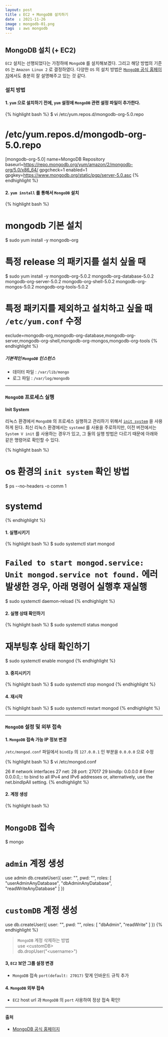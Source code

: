```yaml
---
layout: post
title : EC2 + MongoDB 설치하기
date  : 2021-11-26
image : mongodb-01.png
tags  : aws mongodb
---
```


## MongoDB 설치 (+ EC2)
`EC2` 설치는 선행되었다는 가정하에 `MongoDB` 를 설치해보겠다.
그리고 해당 방법의 기준 `OS` 는 `Amazon Linux 2` 로 결정하였다. 다양한 `OS` 의 설치 방법은 [`MongoDB` 공식 홈페이지](https://docs.mongodb.com/manual/installation/)에서도 충분히 잘 설명해주고 있는 것 같다.

### 설치 방법
#### 1. `yum` 으로 설치하기 전에, `yum` 설정에 `MongoDB` 관련 설정 파일이 추가한다.

{% highlight bash %}
$ vi /etc/yum.repos.d/mongodb-org-5.0.repo

# /etc/yum.repos.d/mongodb-org-5.0.repo
[mongodb-org-5.0]
name=MongoDB Repository
baseurl=https://repo.mongodb.org/yum/amazon/2/mongodb-org/5.0/x86_64/
gpgcheck=1
enabled=1
gpgkey=https://www.mongodb.org/static/pgp/server-5.0.asc
{% endhighlight %}

#### 2. `yum install` 를 통해서 `MongoDB` 설치

{% highlight bash %}
# mongodb 기본 설치
$ sudo yum install -y mongodb-org

# 특정 release 의 패키지를 설치 싶을 때
$ sudo yum install -y mongodb-org-5.0.2 mongodb-org-database-5.0.2 mongodb-org-server-5.0.2 mongodb-org-shell-5.0.2 mongodb-org-mongos-5.0.2 mongodb-org-tools-5.0.2

# 특정 패키지를 제외하고 설치하고 싶을 때 `/etc/yum.conf` 수정
exclude=mongodb-org,mongodb-org-database,mongodb-org-server,mongodb-org-shell,mongodb-org-mongos,mongodb-org-tools
{% endhighlight %}

##### 기본적인 `MongoDB` 인스턴스
- 데이터 파일 : `/var/lib/mongo`
- 로그 파일 : `/var/log/mongodb`

---

### `MongoDB` 프로세스 실행

#### Init System
리눅스 환경에서 `MongoDB` 의 프로세스 실행하고 관리하기 위해서 [`init system`](https://docs.mongodb.com/manual/reference/glossary/#std-term-init-system) 을 사용하게 된다.
최신 리눅스 환경에서는 `systemd` 를 사용을 주로하지만, 이전 버전에서는 `System V init` 를 사용하는 경우가 있고, 그 둘의 실행 방법은 다르기 때문에 아래와 같은 명령어로 확인할 수 있다.

{% highlight bash %}
# os 환경의 `init system` 확인 방법
$ ps --no-headers -o comm 1
# systemd
{% endhighlight %}

#### 1. 실행시키기

{% highlight bash %}
$ sudo systemctl start mongod

# `Failed to start mongod.service: Unit mongod.service not found.` 에러 발생한 경우, 아래 명령어 실행후 재실행
$ sudo systemctl daemon-reload
{% endhighlight %}

#### 2. 실행 상태 확인하기

{% highlight bash %}
$ sudo systemctl status mongod

# 재부팅후 상태 확인하기
$ sudo systemctl enable mongod
{% endhighlight %}

#### 3. 중지시키기

{% highlight bash %}
$ sudo systemctl stop mongod
{% endhighlight %}

#### 4. 재시작

{% highlight bash %}
$ sudo systemctl restart mongod
{% endhighlight %}

---

### `MongoDB` 설정 및 외부 접속

#### 1. `MongoDB` 접속 가능 IP 정보 변경
`/etc/mongod.conf` 파일에서 `bindIp` 의 `127.0.0.1` 인 부분을 `0.0.0.0` 으로 수정

{% highlight bash %}
$ vi /etc/mongod.conf

26 # network interfaces
27 net:
28   port: 27017
29   bindIp: 0.0.0.0  # Enter 0.0.0.0,:: to bind to all IPv4 and IPv6 addresses or, alternatively, use the net.bindIpAll setting.
{% endhighlight %}

#### 2. 계정 생성

{% highlight bash %}
# `MongoDB` 접속
$ mongo

# `admin` 계정 생성
use admin
db.createUser({
    user: "<username>",
    pwd: "<password>",
    roles: [
        "userAdminAnyDatabase",
        "dbAdminAnyDatabase",
        "readWriteAnyDatabase"
    ]
})

# `customDB` 계정 생성
use <customDB>
db.createUser({
    user: "<username>",
    pwd: "<password>",
    roles: [
        "dbAdmin",
        "readWrite"
    ]
})
{% endhighlight %}

> `MongoDB` 계정 삭제하는 방법<br>
> use \<customDB><br>
> db.dropUser("\<username>")

#### 3, `EC2` 보안 그룹 설정 변경
- `MongoDB` 접속 `port(default: 27017)` 맞게 인바운드 규칙 추가

#### 4. `MongoDB` 외부 접속
- `EC2` host url 과 `MongoDB` 의 `port` 사용하여 정상 접속 확인!

---

#### 출처
- [MongoDB 공식 홈페이지](https://docs.mongodb.com/manual/tutorial/install-mongodb-on-amazon/)
